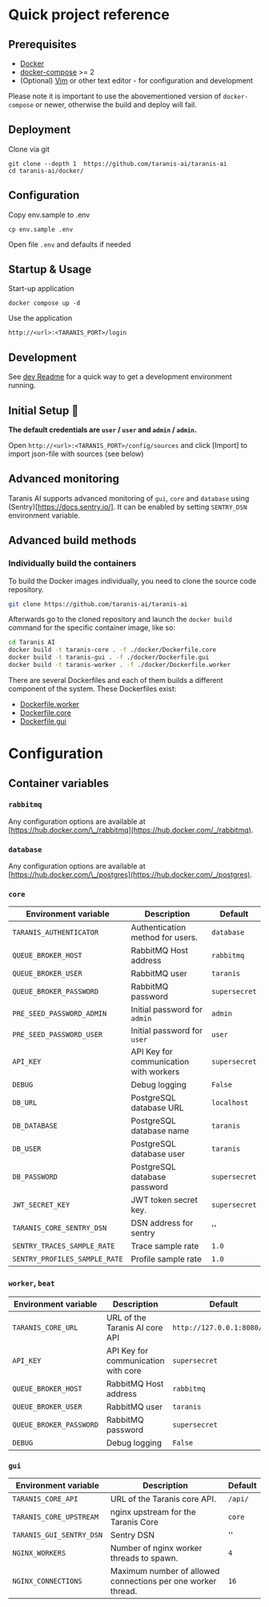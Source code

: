 # Quick project reference

## Prerequisites

- [Docker](https://docs.docker.com/engine/install/)
- [docker-compose](https://docs.docker.com/compose/install/) >= 2
- (Optional) [Vim](https://www.vim.org/) or other text editor - for configuration and development

Please note it is important to use the abovementioned version of
`docker-compose` or newer, otherwise the build and deploy will fail.

## Deployment

Clone via git

```
git clone --depth 1  https://github.com/taranis-ai/taranis-ai
cd taranis-ai/docker/
```

## Configuration

Copy env.sample to .env

```
cp env.sample .env
```

Open file `.env` and defaults if needed

## Startup & Usage

Start-up application

```
docker compose up -d
```

Use the application

```
http://<url>:<TARANIS_PORT>/login
```

## Development

See [dev Readme](/dev/README.md) for a quick way to get a development environment running.

## Initial Setup 👤

**The default credentials are `user` / `user` and `admin` / `admin`.**

Open `http://<url>:<TARANIS_PORT>/config/sources` and click [Import] to import json-file with sources (see below)

## Advanced monitoring

Taranis AI supports advanced monitoring of `gui`, `core` and `database` using (Sentry)[https://docs.sentry.io/]. It can be enabled by setting `SENTRY_DSN` environment variable.


## Advanced build methods

### Individually build the containers

To build the Docker images individually, you need to clone the source code repository.

```bash
git clone https://github.com/taranis-ai/taranis-ai
```

Afterwards go to the cloned repository and launch the `docker build` command for the specific container image, like so:

```bash
cd Taranis AI
docker build -t taranis-core . -f ./docker/Dockerfile.core
docker build -t taranis-gui . -f ./docker/Dockerfile.gui
docker build -t taranis-worker . -f ./docker/Dockerfile.worker
```

There are several Dockerfiles and each of them builds a different component of the system. These Dockerfiles exist:

- [Dockerfile.worker](Dockerfile.worker)
- [Dockerfile.core](Dockerfile.core)
- [Dockerfile.gui](Dockerfile.gui)

# Configuration

## Container variables

### `rabbitmq`

Any configuration options are available at [https://hub.docker.com/\_/rabbitmq](https://hub.docker.com/_/rabbitmq).

### `database`

Any configuration options are available at [https://hub.docker.com/\_/postgres](https://hub.docker.com/_/postgres).

### `core`

| Environment variable          | Description                            | Default       |
| ----------------------------- | -------------------------------------- | ------------- |
| `TARANIS_AUTHENTICATOR`       | Authentication method for users.       | `database`    |
| `QUEUE_BROKER_HOST`           | RabbitMQ Host address                  | `rabbitmq`    |
| `QUEUE_BROKER_USER`           | RabbitMQ user                          | `taranis`     |
| `QUEUE_BROKER_PASSWORD`       | RabbitMQ password                      | `supersecret` |
| `PRE_SEED_PASSWORD_ADMIN`     | Initial password for `admin`           | `admin`       |
| `PRE_SEED_PASSWORD_USER`      | Initial password for `user`            | `user`        |
| `API_KEY`                     | API Key for communication with workers | `supersecret` |
| `DEBUG`                       | Debug logging                          | `False`       |
| `DB_URL`                      | PostgreSQL database URL                | `localhost`   |
| `DB_DATABASE`                 | PostgreSQL database name               | `taranis`     |
| `DB_USER`                     | PostgreSQL database user               | `taranis`     |
| `DB_PASSWORD`                 | PostgreSQL database password           | `supersecret` |
| `JWT_SECRET_KEY`              | JWT token secret key.                  | `supersecret` |
| `TARANIS_CORE_SENTRY_DSN`     | DSN address for sentry                 | ''            |
| `SENTRY_TRACES_SAMPLE_RATE`   | Trace sample rate                      | `1.0`         |
| `SENTRY_PROFILES_SAMPLE_RATE` | Profile sample rate                    | `1.0`         |

### `worker`, `beat`

| Environment variable    | Description                         | Default                     |
| ----------------------- | ----------------------------------- | --------------------------- |
| `TARANIS_CORE_URL`      | URL of the Taranis AI core API      | `http://127.0.0.1:8080/api` |
| `API_KEY`               | API Key for communication with core | `supersecret`               |
| `QUEUE_BROKER_HOST`     | RabbitMQ Host address               | `rabbitmq`                  |
| `QUEUE_BROKER_USER`     | RabbitMQ user                       | `taranis`                   |
| `QUEUE_BROKER_PASSWORD` | RabbitMQ password                   | `supersecret`               |
| `DEBUG`                 | Debug logging                       | `False`                     |

### `gui`

| Environment variable     | Description                                                  | Default |
| ------------------------ | ------------------------------------------------------------ | ------- |
| `TARANIS_CORE_API`       | URL of the Taranis core API.                                 | `/api/` |
| `TARANIS_CORE_UPSTREAM`  | nginx upstream for the Taranis Core                          | `core`  |
| `TARANIS_GUI_SENTRY_DSN` | Sentry DSN                                                   | ''      |
| `NGINX_WORKERS`          | Number of nginx worker threads to spawn.                     | `4`     |
| `NGINX_CONNECTIONS`      | Maximum number of allowed connections per one worker thread. | `16`    |
